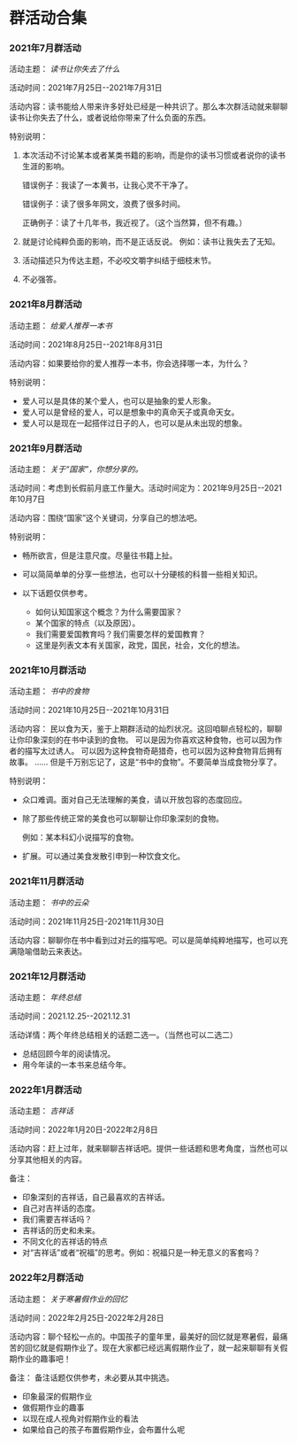# 群活动合集

### 2021年7月群活动
活动主题： _读书让你失去了什么_ 

活动时间：2021年7月25日--2021年7月31日

活动内容：读书能给人带来许多好处已经是一种共识了。那么本次群活动就来聊聊读书让你失去了什么，或者说给你带来了什么负面的东西。

特别说明：
1. 本次活动不讨论某本或者某类书籍的影响，而是你的读书习惯或者说你的读书生涯的影响。  

    错误例子：我读了一本黄书，让我心灵不干净了。

    错误例子：读了很多年网文，浪费了很多时间。

    正确例子：读了十几年书，我近视了。（这个当然算，但不有趣。）

2. 就是讨论纯粹负面的影响，而不是正话反说。
例如：读书让我失去了无知。
3. 活动描述只为传达主题，不必咬文嚼字纠结于细枝末节。
4. 不必强答。


### 2021年8月群活动

活动主题： _给爱人推荐一本书_ 

活动时间：2021年8月25日--2021年8月31日

活动内容：如果要给你的爱人推荐一本书，你会选择哪一本，为什么？

特别说明：

- 爱人可以是具体的某个爱人，也可以是抽象的爱人形象。
- 爱人可以是曾经的爱人，可以是想象中的真命天子或真命天女。
- 爱人可以是现在一起搭伴过日子的人，也可以是从未出现的想象。


### 2021年9月群活动
活动主题： _关于“国家”，你想分享的。_ 

活动时间：考虑到长假前月底工作量大。活动时间定为：2021年9月25日--2021年10月7日

活动内容：围绕“国家”这个关键词，分享自己的想法吧。

特别说明：

- 畅所欲言，但是注意尺度。尽量往书籍上扯。
- 可以简简单单的分享一些想法，也可以十分硬核的科普一些相关知识。
- 以下话题仅供参考。

    - 如何认知国家这个概念？为什么需要国家？
    - 某个国家的特点（以及原因）。
    - 我们需要爱国教育吗？我们需要怎样的爱国教育？
    - 这里是列表文本有关国家，政党，国民，社会，文化的想法。


### 2021年10月群活动
活动主题： _书中的食物_ 

活动时间：2021年10月25日--2021年10月31日

活动内容：
民以食为天，鉴于上期群活动的灿烈状况。这回咱聊点轻松的，聊聊让你印象深刻的在书中读到的食物。
可以是因为你喜欢这种食物，也可以因为作者的描写太过诱人。
可以因为这种食物奇葩猎奇，也可以因为这种食物背后拥有故事。
……
但是千万别忘记了，这是“书中的食物”。不要简单当成食物分享了。

特别说明：

- 众口难调。面对自己无法理解的美食，请以开放包容的态度回应。
- 除了那些传统正常的美食也可以聊聊让你印象深刻的食物。

    例如：某本科幻小说描写的食物。
- 扩展。可以通过美食发散引申到一种饮食文化。


### 2021年11月群活动
活动主题： _书中的云朵_ 

活动时间：2021年11月25日-2021年11月30日

活动内容：聊聊你在书中看到过对云的描写吧。可以是简单纯粹地描写，也可以充满隐喻借助云来表达。


### 2021年12月群活动
活动主题： _年终总结_ 

活动时间：2021.12.25--2021.12.31

活动详情：两个年终总结相关的话题二选一。（当然也可以二选二）

- 总结回顾今年的阅读情况。
- 用今年读的一本书来总结今年。


### 2022年1月群活动
活动主题： _吉祥话_ 

活动时间：2022年1月20日-2022年2月8日

活动内容：赶上过年，就来聊聊吉祥话吧。提供一些话题和思考角度，当然也可以分享其他相关的内容。

备注：

- 印象深刻的吉祥话，自己最喜欢的吉祥话。
- 自己对吉祥话的态度。
- 我们需要吉祥话吗？
- 吉祥话的历史和未来。
- 不同文化的吉祥话的特点
- 对“吉祥话”或者“祝福”的思考。例如：祝福只是一种无意义的客套吗？


### 2022年2月群活动
活动主题： _关于寒暑假作业的回忆_ 

活动时间：2022年2月25日-2022年2月28日

活动内容：聊个轻松一点的。中国孩子的童年里，最美好的回忆就是寒暑假，最痛苦的回忆就是假期作业了。现在大家都已经远离假期作业了，就一起来聊聊有关假期作业的趣事吧！

备注：
备注话题仅供参考，未必要从其中挑选。

- 印象最深的假期作业
- 做假期作业的趣事
- 以现在成人视角对假期作业的看法
- 如果给自己的孩子布置假期作业，会布置什么呢




